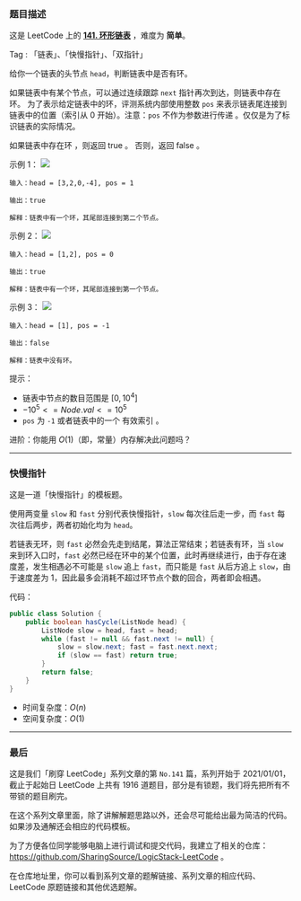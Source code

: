 ### 题目描述

这是 LeetCode 上的 **[141. 环形链表](https://leetcode.cn/problems/linked-list-cycle/solution/by-ac_oier-lfgr/)** ，难度为 **简单**。

Tag : 「链表」、「快慢指针」、「双指针」



给你一个链表的头节点 `head`，判断链表中是否有环。

如果链表中有某个节点，可以通过连续跟踪 `next` 指针再次到达，则链表中存在环。 为了表示给定链表中的环，评测系统内部使用整数 `pos` 来表示链表尾连接到链表中的位置（索引从 $0$ 开始）。注意：`pos` 不作为参数进行传递 。仅仅是为了标识链表的实际情况。

如果链表中存在环 ，则返回 true 。 否则，返回 false 。

示例 1：
![](https://assets.leetcode-cn.com/aliyun-lc-upload/uploads/2018/12/07/circularlinkedlist.png)
```
输入：head = [3,2,0,-4], pos = 1

输出：true

解释：链表中有一个环，其尾部连接到第二个节点。
```
示例 2：
![](https://assets.leetcode-cn.com/aliyun-lc-upload/uploads/2018/12/07/circularlinkedlist_test2.png)
```
输入：head = [1,2], pos = 0

输出：true

解释：链表中有一个环，其尾部连接到第一个节点。
```
示例 3：
![](https://assets.leetcode-cn.com/aliyun-lc-upload/uploads/2018/12/07/circularlinkedlist_test3.png)
```
输入：head = [1], pos = -1

输出：false

解释：链表中没有环。
```

提示：
* 链表中节点的数目范围是 $[0, 10^4]$
* $-10^5 <= Node.val <= 10^5$
* `pos` 为 `-1` 或者链表中的一个 有效索引 。

进阶：你能用 $O(1)$（即，常量）内存解决此问题吗？

---

### 快慢指针

这是一道「快慢指针」的模板题。

使用两变量 `slow` 和 `fast` 分别代表快慢指针，`slow` 每次往后走一步，而 `fast` 每次往后两步，两者初始化均为 `head`。

若链表无环，则 `fast` 必然会先走到结尾，算法正常结束；若链表有环，当 `slow` 来到环入口时，`fast` 必然已经在环中的某个位置，此时再继续进行，由于存在速度差，发生相遇必不可能是 `slow` 追上 `fast`，而只能是 `fast` 从后方追上 `slow`，由于速度差为 $1$，因此最多会消耗不超过环节点个数的回合，两者即会相遇。

代码：
```Java
public class Solution {
    public boolean hasCycle(ListNode head) {
        ListNode slow = head, fast = head;
        while (fast != null && fast.next != null) {
            slow = slow.next; fast = fast.next.next;
            if (slow == fast) return true;
        }
        return false;
    }
}
```
* 时间复杂度：$O(n)$
* 空间复杂度：$O(1)$

---

### 最后

这是我们「刷穿 LeetCode」系列文章的第 `No.141` 篇，系列开始于 2021/01/01，截止于起始日 LeetCode 上共有 1916 道题目，部分是有锁题，我们将先把所有不带锁的题目刷完。

在这个系列文章里面，除了讲解解题思路以外，还会尽可能给出最为简洁的代码。如果涉及通解还会相应的代码模板。

为了方便各位同学能够电脑上进行调试和提交代码，我建立了相关的仓库：https://github.com/SharingSource/LogicStack-LeetCode 。

在仓库地址里，你可以看到系列文章的题解链接、系列文章的相应代码、LeetCode 原题链接和其他优选题解。
